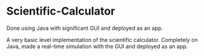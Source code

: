 # Scientific-Calculator
Done using Java with significant GUI and deployed as an app.

A very basic level implementation of the scientific calculator. Completely on Java, made a real-time simulation with the GUI and deployed as an app.
